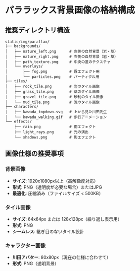 # パララックス背景画像の格納構成

## 推奨ディレクトリ構造
```
static/img/parallax/
├── backgrounds/
│   ├── nature_left.png      # 左側の自然背景（岩・草）
│   ├── nature_right.png     # 右側の自然背景（岩・草）
│   ├── path_texture.png     # 中央の道のテクスチャ
│   └── overlays/
│       ├── fog.png          # 霧エフェクト用
│       └── particles.png    # パーティクル用
├── tiles/
│   ├── rock_tile.png        # 岩のタイル画像
│   ├── grass_tile.png       # 草のタイル画像
│   ├── gravel_tile.png      # 砂利のタイル画像
│   └── mud_tile.png         # 泥のタイル画像
├── characters/
│   ├── kawada_topdown.svg   # 上から見た川田先生
│   └── kawada_walking.gif   # 歩行アニメーション
└── effects/
    ├── rain.png             # 雨エフェクト
    ├── light_rays.png       # 光の演出
    └── shadows.png          # 影エフェクト
```

## 画像仕様の推奨事項

### 背景画像
- **サイズ**: 1920x1080px以上（高解像度対応）
- **形式**: PNG（透明度が必要な場合）またはJPG
- **最適化**: 圧縮済み（ファイルサイズ < 500KB）

### タイル画像
- **サイズ**: 64x64px または 128x128px（繰り返し表示用）
- **形式**: PNG
- **シームレス**: 継ぎ目のないタイル設計

### キャラクター画像
- **川田アバター**: 80x80px（現在の仕様に合わせて）
- **形式**: PNG（透明背景）
```
